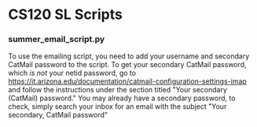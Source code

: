 # CS120 SL Scripts

### summer\_email\_script.py

To use the emailing script, you need to add your username and secondary CatMail password to the script. To get your secondary CatMail password, which *is not* your netid password, go to https://it.arizona.edu/documentation/catmail-configuration-settings-imap and follow the instructions under the section titled "Your secondary (CatMail) password." You may already have a secondary password, to check, simply search your inbox for an email with the subject "Your secondary, CatMail password"
